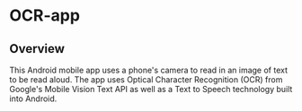 # OCR-app
## Overview
This Android mobile app uses a phone's camera to read in an image of text to be read aloud. The app uses Optical Character Recognition (OCR) from Google's Mobile Vision Text API as well as a Text to Speech technology built into Android.
